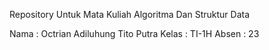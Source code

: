 Repository Untuk Mata Kuliah Algoritma Dan Struktur Data

Nama    : Octrian Adiluhung Tito Putra
Kelas   : TI-1H
Absen   : 23